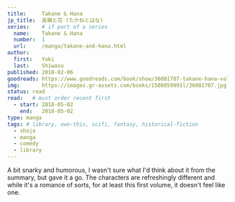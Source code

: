 ```yaml
---
title:     Takane & Hana
jp_title:  高嶺と花 (たかねとはな)
series:    # if part of a series
  name:    Takane & Hana
  number:  1
  url:     /manga/takane-and-hana.html
author: 
  first:   Yuki
  last:    Shiwasu
published: 2018-02-06 
goodreads: https://www.goodreads.com/book/show/36081707-takane-hana-vol-1
img:       https://images.gr-assets.com/books/1508059991l/36081707.jpg
status: read
read:   # must order recent first
  - start: 2018-05-02  
    end:   2018-05-02 
type: manga
tags: # library, own-this, scifi, fantasy, historical-fiction
  - shojo
  - manga
  - comedy
  - library
---
```


A bit snarky and humorous, I wasn't sure what I'd think about it from the summary, but gave it a go. The characters are refreshingly different and while it's a romance of sorts, for at least this first volume, it doesn't feel like one.
